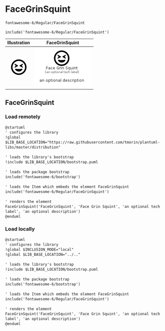 # FaceGrinSquint


```text
fontawesome-6/Regular/FaceGrinSquint
```

```text
include('fontawesome-6/Regular/FaceGrinSquint')
```



| Illustration | FaceGrinSquint |
| :---: | :---: |
| ![illustration for Illustration](../../fontawesome-6/Regular/FaceGrinSquint.png) | ![illustration for FaceGrinSquint](../../fontawesome-6/Regular/FaceGrinSquint.Local.png) |




## FaceGrinSquint

### Load remotely
```plantuml
@startuml
' configures the library
!global $LIB_BASE_LOCATION="https://raw.githubusercontent.com/tmorin/plantuml-libs/master/distribution"

' loads the library's bootstrap
!include $LIB_BASE_LOCATION/bootstrap.puml

' loads the package bootstrap
include('fontawesome-6/bootstrap')

' loads the Item which embeds the element FaceGrinSquint
include('fontawesome-6/Regular/FaceGrinSquint')

' renders the element
FaceGrinSquint('FaceGrinSquint', 'Face Grin Squint', 'an optional tech label', 'an optional description')
@enduml
```

### Load locally
```plantuml
@startuml
' configures the library
!global $INCLUSION_MODE="local"
!global $LIB_BASE_LOCATION="../.."

' loads the library's bootstrap
!include $LIB_BASE_LOCATION/bootstrap.puml

' loads the package bootstrap
include('fontawesome-6/bootstrap')

' loads the Item which embeds the element FaceGrinSquint
include('fontawesome-6/Regular/FaceGrinSquint')

' renders the element
FaceGrinSquint('FaceGrinSquint', 'Face Grin Squint', 'an optional tech label', 'an optional description')
@enduml
```

